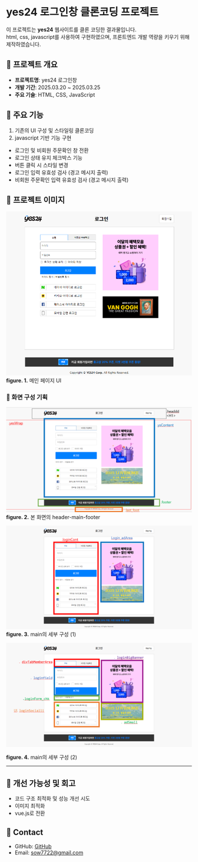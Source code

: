 # yes24 로그인창 클론코딩 프로젝트

이 프로젝트는 **yes24** 웹사이트를 클론 코딩한 결과물입니다.  
html, css, javascript를 사용하여 구현하였으며, 프론트엔드 개발 역량을 키우기 위해 제작하였습니다.


## 🔹 프로젝트 개요
- **프로젝트명**: yes24 로그인창 
- **개발 기간**: 2025.03.20 ~ 2025.03.25  
- **주요 기술**: HTML, CSS, JavaScript

## 🔹 주요 기능
1. 기존의 UI 구성 및 스타일링 클론코딩
2. javascript 기반 기능 구현
- 로그인 및 비회원 주문확인 창 전환
- 로그인 상태 유지 체크박스 기능
- 버튼 클릭 시 스타일 변경
- 로그인 입력 유효성 검사 (경고 메시지 출력)
- 비회원 주문확인 입력 유효성 검사 (경고 메시지 출력)


## 🔹 프로젝트 이미지  
![메인 페이지](readme-images/yes24_login_clone.png)  
**figure. 1.** 메인 페이지 UI

### 🔹 화면 구성 기획
![화면 구성 01](readme-images/bond-01.png) 
**figure. 2.** 본 화면의 header-main-footer


![화면 구성 02](readme-images/bond-02.png) 
**figure. 3.** main의 세부 구성 (1)

![화면 구성 03](readme-images/bond-03.png)

**figure. 4.** main의 세부 구성 (2)

---
## 🔹 개선 가능성 및 회고
- 코드 구조 최적화 및 성능 개선 시도
- 이미지 최적화
- vue.js로 전환

## 🔹 Contact
- GitHub: [GitHub](https://github.com/ShonJuSeong)
- Email: sow7722@gmail.com

